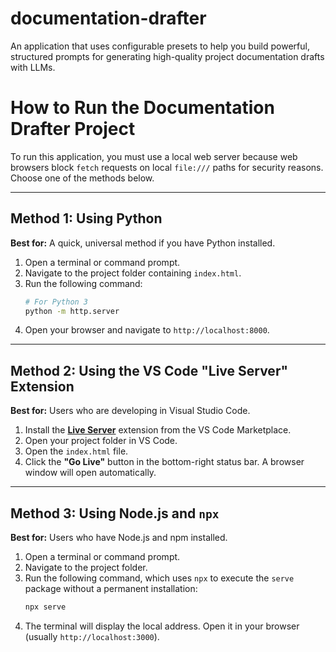 # documentation-drafter

An application that uses configurable presets to help you build powerful, structured prompts for generating high-quality project documentation drafts with LLMs.

# How to Run the Documentation Drafter Project

To run this application, you must use a local web server because web browsers block `fetch` requests on local `file:///` paths for security reasons. Choose one of the methods below.

---

## Method 1: Using Python

**Best for:** A quick, universal method if you have Python installed.

1.  Open a terminal or command prompt.
2.  Navigate to the project folder containing `index.html`.
3.  Run the following command:
    ```bash
    # For Python 3
    python -m http.server
    ```
4.  Open your browser and navigate to `http://localhost:8000`.

---

## Method 2: Using the VS Code "Live Server" Extension

**Best for:** Users who are developing in Visual Studio Code.

1.  Install the **[Live Server](https://marketplace.visualstudio.com/items?itemName=ritwickdey.LiveServer)** extension from the VS Code Marketplace.
2.  Open your project folder in VS Code.
3.  Open the `index.html` file.
4.  Click the **"Go Live"** button in the bottom-right status bar. A browser window will open automatically.

---

## Method 3: Using Node.js and `npx`

**Best for:** Users who have Node.js and npm installed.

1.  Open a terminal or command prompt.
2.  Navigate to the project folder.
3.  Run the following command, which uses `npx` to execute the `serve` package without a permanent installation:
    ```bash
    npx serve
    ```
4.  The terminal will display the local address. Open it in your browser (usually `http://localhost:3000`).
